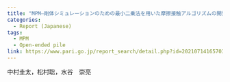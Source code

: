 ```yaml
---
title: "MPM–剛体シミュレーションのための最小二乗法を用いた摩擦接触アルゴリズムの開発と開端杭の地盤への貫入挙動への適用"
categories:
  - Report (Japanese)
tags:
  - MPM
  - Open-ended pile
link: https://www.pari.go.jp/report_search/detail.php?id=20210714165703
---
```


中村圭太，松村聡，水谷　崇亮
